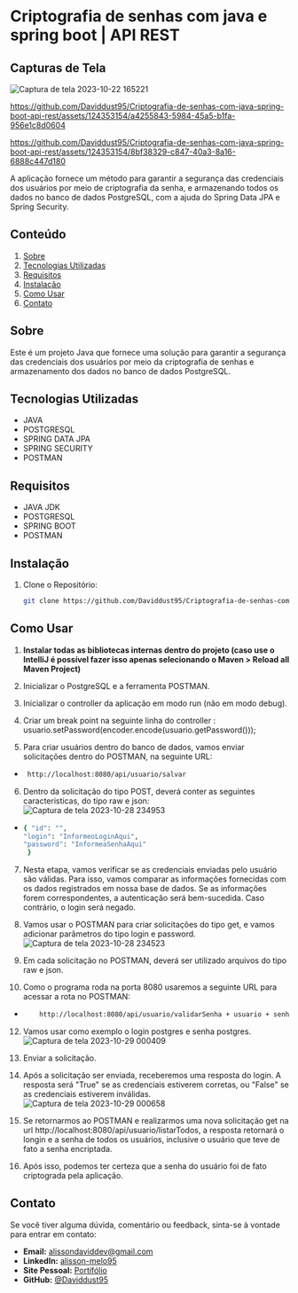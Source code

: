 # Criptografia de senhas com java e spring boot | API REST

## Capturas de Tela

![Captura de tela 2023-10-22 165221](https://github.com/Daviddust95/Criptografia-de-senhas-com-java-spring-boot-api-rest/assets/124353154/7284152a-0035-496a-a759-8bcf466478da)


https://github.com/Daviddust95/Criptografia-de-senhas-com-java-spring-boot-api-rest/assets/124353154/a4255843-5984-45a5-b1fa-956e1c8d0604

https://github.com/Daviddust95/Criptografia-de-senhas-com-java-spring-boot-api-rest/assets/124353154/8bf38329-c847-40a3-8a16-6888c447d180

<justify>
A aplicação fornece um método para garantir a segurança das credenciais dos usuários por meio de criptografia
da senha, e armazenando todos os dados no banco de dados PostgreSQL, com a ajuda do Spring Data JPA e 
Spring Security.
</justify>

## Conteúdo

1. [Sobre](#sobre)
2. [Tecnologias Utilizadas](#tecnologias-utilizadas)
3. [Requisitos](#requisitos)
4. [Instalação](#instalação)
5. [Como Usar](#como-usar)
6. [Contato](#contato)

## Sobre
<justify>
Este é um projeto Java que fornece uma solução para garantir a segurança das credenciais dos usuários por meio da criptografia de senhas e armazenamento dos dados no banco de dados PostgreSQL.
<justify>

## Tecnologias Utilizadas

- JAVA
- POSTGRESQL
- SPRING DATA JPA
- SPRING SECURITY
- POSTMAN

## Requisitos

   - JAVA JDK
   - POSTGRESQL
   - SPRING BOOT
   - POSTMAN

## Instalação

1. Clone o Repositório:
   ```bash
   git clone https://github.com/Daviddust95/Criptografia-de-senhas-com-java-spring-boot-api-rest.git
 ## Como Usar
 
1. **Instalar todas as bibliotecas internas dentro do projeto (caso use o IntelliJ é possível fazer isso apenas selecionando o Maven > Reload all Maven Project)**

2. Inicializar o PostgreSQL e a ferramenta POSTMAN.

3. Inicializar o controller da aplicação em modo run (não em modo debug).

4. Criar um break point na seguinte linha do controller : usuario.setPassword(encoder.encode(usuario.getPassword()));

5. Para criar usuários dentro do banco de dados, vamos enviar solicitações dentro do POSTMAN, na seguinte URL:
- ```bash
   http://localhost:8080/api/usuario/salvar
6. Dentro da solicitação do tipo POST, deverá conter as seguintes caracteristicas, do tipo raw e json:
![Captura de tela 2023-10-28 234953](https://github.com/Daviddust95/Criptografia-de-senhas-com-java-spring-boot-api-rest/assets/124353154/620f8359-5a3e-4bb8-928b-660346c8b5e0)
- ```bash
  { "id": "",
  "login": "InformeoLoginAqui",
  "password": "InformeaSenhaAqui"
   }
7. Nesta etapa, vamos verificar se as credenciais enviadas pelo usuário são válidas. Para isso, vamos comparar as informações fornecidas com os dados registrados em nossa base de dados. Se as informações forem correspondentes, a autenticação será bem-sucedida. Caso contrário, o login será negado.

8. Vamos usar o POSTMAN para criar solicitações do tipo get, e vamos adicionar parâmetros do tipo login e password.
![Captura de tela 2023-10-28 234523](https://github.com/Daviddust95/Criptografia-de-senhas-com-java-spring-boot-api-rest/assets/124353154/18f4a2f0-9d72-47f0-aa60-6ababd020f8a)

9. Em cada solicitação no POSTMAN, deverá ser utilizado arquivos do tipo raw e json.

10. Como o programa roda na porta 8080 usaremos a seguinte URL para acessar a rota no POSTMAN:
- ```bash
      http://localhost:8080/api/usuario/validarSenha + usuario + senha
12.  Vamos usar como exemplo o login postgres e senha postgres.
![Captura de tela 2023-10-29 000409](https://github.com/Daviddust95/Criptografia-de-senhas-com-java-spring-boot-api-rest/assets/124353154/a6f7dc2c-3b1a-4911-aa6e-3712b2ee5e06)

13.  Enviar a solicitação.

14. Após a solicitação ser enviada, receberemos uma resposta do login. A resposta será "True" se as credenciais estiverem corretas, ou "False" se as credenciais estiverem inválidas.
![Captura de tela 2023-10-29 000658](https://github.com/Daviddust95/Criptografia-de-senhas-com-java-spring-boot-api-rest/assets/124353154/2b0adbec-26bb-4d66-8c37-a52e35c47173)

15.  Se retornarmos ao POSTMAN e realizarmos uma nova solicitação get na url http://localhost:8080/api/usuario/listarTodos, a resposta retornará o longin e a senha de todos os usuários, inclusive o usuário que teve de fato a senha encriptada.

16. Após isso, podemos ter certeza que a senha do usuário foi de fato criptograda pela aplicação.

## Contato
Se você tiver alguma dúvida, comentário ou feedback, sinta-se à vontade para entrar em contato:

- **Email:** alissondaviddev@gmail.com
- **LinkedIn:** [alisson-melo95](https://www.linkedin.com/in/alisson-melo95/) 
- **Site Pessoal:** [Portifólio](https://alissondev.tech)
- **GitHub:** [@Daviddust95](https://github.com/Daviddust95)
